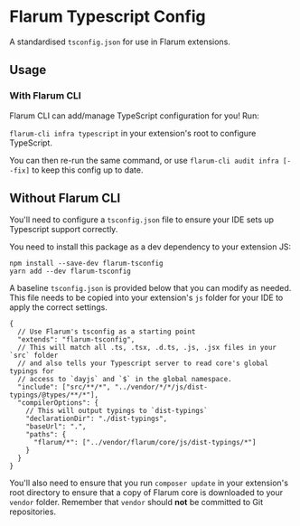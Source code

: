 # Flarum Typescript Config

A standardised `tsconfig.json` for use in Flarum extensions.

## Usage

### With Flarum CLI

Flarum CLI can add/manage TypeScript configuration for you! Run:

`flarum-cli infra typescript` in your extension's root to configure TypeScript.

You can then re-run the same command, or use `flarum-cli audit infra [--fix]` to keep this config up to date.

## Without Flarum CLI

You'll need to configure a `tsconfig.json` file to ensure your IDE sets up Typescript support correctly.

You need to install this package as a dev dependency to your extension JS:

```properties
npm install --save-dev flarum-tsconfig
yarn add --dev flarum-tsconfig
```

A baseline `tsconfig.json` is provided below that you can modify as needed. This file needs to be copied into your extension's `js` folder for your IDE to apply the correct settings.

```jsonc
{
  // Use Flarum's tsconfig as a starting point
  "extends": "flarum-tsconfig",
  // This will match all .ts, .tsx, .d.ts, .js, .jsx files in your `src` folder
  // and also tells your Typescript server to read core's global typings for
  // access to `dayjs` and `$` in the global namespace.
  "include": ["src/**/*", "../vendor/*/*/js/dist-typings/@types/**/*"],
  "compilerOptions": {
    // This will output typings to `dist-typings`
    "declarationDir": "./dist-typings",
    "baseUrl": ".",
    "paths": {
      "flarum/*": ["../vendor/flarum/core/js/dist-typings/*"]
    }
  }
}
```

You'll also need to ensure that you run `composer update` in your extension's root directory to ensure that a copy of Flarum core is downloaded to your `vendor` folder. Remember that `vendor` should **not** be committed to Git repositories.
